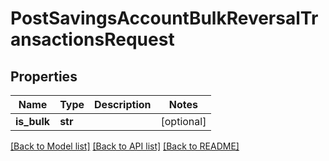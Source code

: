 # PostSavingsAccountBulkReversalTransactionsRequest

## Properties
Name | Type | Description | Notes
------------ | ------------- | ------------- | -------------
**is_bulk** | **str** |  | [optional] 

[[Back to Model list]](../README.md#documentation-for-models) [[Back to API list]](../README.md#documentation-for-api-endpoints) [[Back to README]](../README.md)


